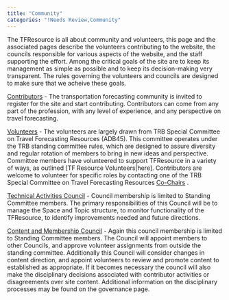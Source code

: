 ```yaml
---
title: "Community"
categories: "!Needs Review,Community"
---
```


The TFResource is all about community and volunteers, this page and the associated pages describe the volunteers contributing to the website, the councils responsible for various aspects of the website, and the staff supporting the effort. Among the critical goals of the site are to keep its management as simple as possible and to keep its decision-making very transparent. The rules governing the volunteers and councils are designed to make sure that we acheive these goals.

[Contributors](Contributors) - The transportation forecasting community is invited to register for the site and start contributing. Contributors can come from any part of the profession, with any level of experience, and any perspective on travel forecasting.

[Volunteers](TF_Resource_Volunteers) - The volunteers are largely drawn from TRB Special Committee on Travel Forecasting Resources (ADB45). This committee operates under the TRB standing committee rules, which are designed to assure diversity and regular rotation of members to bring in new ideas and perspective. Committee members have volunteered to support TFResource in a variety of ways, as outlined \[TF Resource Volunteers|here\]. Contributors are welcome to volunteer for specific roles by contacting one of the TRB Special Committee on Travel Forecasting Resources [Co-Chairs](https://www.mytrb.org/CommitteeDetails.aspx?CMTID=3709) .

[Technical Activities Council](Technical_Activities_Council) - Council membership is limited to Standing Committee members. The primary responsibilities of this Council will be to manage the Space and Topic structure, to monitor functionality of the TFResource, to identify improvements needed and future directions.

[Content and Membership Council](Content_and_Membership_Council) - Again this council membership is limited to Standing Committee members. The Council will appoint members to other Councils, and approve volunteer assignments from outside the standing committee. Additionally this Council will consider changes in content direction, and appoint volunteers to review and promote content to established as appropriate. If it becomes necessary the council will also make the disciplinary decisions associated with contributor activities or disagreements over site content. Additional information on the disciplinary processes may be found on the governance page.

